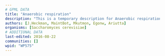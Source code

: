 ```yaml
---
# GPML DATA
title: "Anaerobic respiration"
description: "This is a temporary description for Anaerobic respiration"
authors: [J.Heckman, MaintBot, Mkutmon, Egonw, Ariutta]
organisms: [Saccharomyces cerevisiae]
# ADDITIONAL DATA
last-edited: 2016-08-22
communities: []
wpid: "WP575"
---
```

